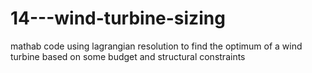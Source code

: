 # 14---wind-turbine-sizing
mathab code using lagrangian resolution to find the optimum of a wind turbine based on some budget and structural constraints
